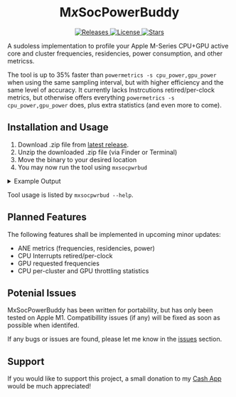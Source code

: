 <h1 align="center" style="">M<i>x</i>SocPowerBuddy</h1>
<p align="center">

</p>
<p align="center">
    <a href="https://github.com/BitesPotatoBacks/MxSocPowerBuddy/releases">
        <img alt="Releases" src="https://img.shields.io/github/release/BitesPotatoBacks/MxSocPowerBuddy.svg"/>
    </a>
    <a href="https://github.com/BitesPotatoBacks/MxSocPowerBuddy/blob/main/LICENSE">
        <img alt="License" src="https://img.shields.io/github/license/BitesPotatoBacks/MxSocPowerBuddy.svg"/>
    </a>
   <a href="https://github.com/BitesPotatoBacks/MxSocPowerBuddy/stargazers">
        <img alt="Stars" src="https://img.shields.io/github/stars/BitesPotatoBacks/MxSocPowerBuddy.svg"/>
    </a>
    <br>
</p>

A sudoless implementation to profile your Apple M-Series CPU+GPU active core and cluster frequencies, residencies, power consumption, and other metricss.

The tool is up to 35% faster than `powermetrics -s cpu_power,gpu_power` when using the same sampling interval, but with higher efficiency and the same level of accuracy. It currently lacks Instrcutions retired/per-clock metrics, but otherwise offers everything `powermetrics -s cpu_power,gpu_power` does, plus extra statistics (and even more to come).

## Installation and Usage

1. Download .zip file from [latest release](https://github.com/BitesPotatoBacks/MxSocPowerBuddy/releases).
2. Unzip the downloaded .zip file (via Finder or Terminal)
3. Move the binary to your desired location 
4. You may now run the tool using `mxsocpwrbud`

<details>

<summary>Example Output</summary>

The following is a single metric sample taken by executing `mxsocpwrbud -i1000 -m%res,freq,power,cores,pstates` on an Macmini9,1 while running an GeekBench Benchmark:

```
Apple M1 T8103 (Sample 1):

	4-Core Icestorm E-Cluster:

		Power Consumption: 51.00 mW
		Active Frequency:  1092.65 MHz
		Active Residency:  48.676%
		P-State Distribution: 972 [P1]: 72.52% 1332 [P2]: 22.99% 1704 [P3]: 3.10% 2064 [P4]: 1.39% 

		Core 0:
			Power Consumption: 10.00 mW
			Active Frequency:  1091.69 MHz
			Active Residency:  18.501%
		Core 1:
			Power Consumption: 9.00 mW
			Active Frequency:  1132.19 MHz
			Active Residency:  14.999%
		Core 2:
			Power Consumption: 14.00 mW
			Active Frequency:  1115.10 MHz
			Active Residency:  21.232%
		Core 3:
			Power Consumption: 6.00 mW
			Active Frequency:  1048.75 MHz
			Active Residency:  13.521%

	4-Core Firestorm P-Cluster:

		Power Consumption: 786.00 mW
		Active Frequency:  2652.62 MHz
		Active Residency:  17.157%
		P-State Distribution: 600 [P0]: 0.03% 1056 [P2]: 7.16% 1284 [P3]: 4.87% 1500 [P4]: 4.89% 1728 [P5]: 4.90% 1956 [P6]: 2.43% 2184 [P7]: 4.90% 2388 [P8]: 2.43% 2592 [P9]: 4.90% 2772 [P10]: 2.44% 2988 [P11]: 2.44% 3144 [P13]: 2.81% 3204 [P14]: 55.80% 

		Core 4:
			Power Consumption: 593.00 mW
			Active Frequency:  2652.86 MHz
			Active Residency:  17.163%
		Core 5:
			Power Consumption: 1.00 mW
			Active Frequency:  3204.00 MHz
			Active Residency:  0.042%
		Core 6:
			Power Consumption: 0.00 mW
			Active Frequency:  3170.85 MHz
			Active Residency:  0.007%
		Core 7:
			Power Consumption: 0.00 mW
			Active Frequency:  0.00 MHz
			Active Residency:  0.000%

	8-Core  Integrated Graphics:

		Power Consumption: 4728.00 mW
		SRAM Power Draw:   0.00 mW
		Active Frequency:  1272.99 MHz
		Active Residency:  70.175%
		P-State Distribution: 396 [P0]: 0.38% 720 [P2]: 0.30% 1278 [P5]: 99.32% 

```

</details>

Tool usage is listed by `mxsocpwrbud --help`.

## Planned Features
The following features shall be implemented in upcoming minor updates:
- ANE metrics (frequencies, residencies, power)
- CPU Interrupts retired/per-clock
- GPU requested frequencies
- CPU per-cluster and GPU throttling statistics

## Potenial Issues
MxSocPowerBuddy has been written for portability, but has only been tested on Apple M1. Compatibillity issues (if any) will be fixed as soon as possible when identifed.

If any bugs or issues are found, please let me know in the [issues](https://github.com/BitesPotatoBacks/MxSocPowerBuddy/issues) section.

## Support
If you would like to support this project, a small donation to my [Cash App](https://cash.app/$bitespotatobacks) would be much appreciated!
